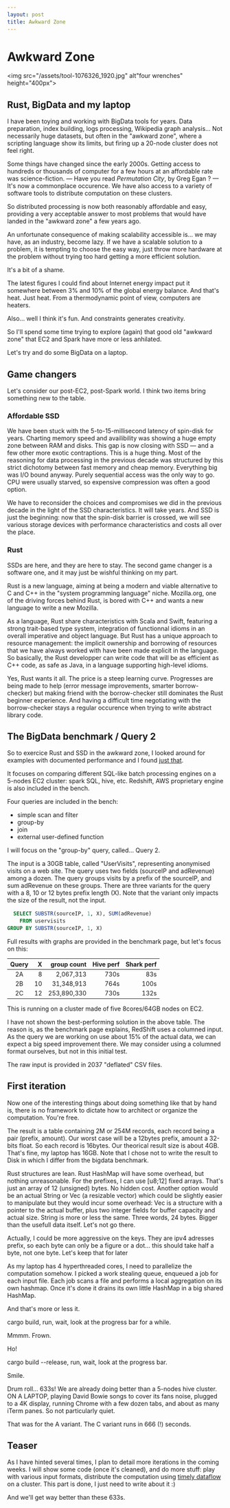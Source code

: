 ```yaml
---
layout: post
title: Awkward Zone
---
```


# Awkward Zone

<img src="/assets/tool-1076326_1920.jpg" alt"four wrenches" height="400px">

## Rust, BigData and my laptop

I have been toying and working with BigData tools for years. Data preparation,
index building, logs processing, Wikipedia graph analysis...
Not necessarily huge
datasets, but often in the "awkward zone", where a scripting language show its
limits, but firing up a 20-node cluster does not feel right.

Some things have changed since the early 2000s. Getting access to hundreds or
thousands of computer for a few hours at an affordable rate was
science-fiction. — Have you read _Permutation City_, by Greg Egan ? — 
It's now a commonplace occurence. We have also access to
a variety of software tools to distribute computation on these clusters.

So distributed processing is now both reasonably affordable and easy, providing
a very acceptable answer to most problems that would have landed in the
"awkward zone" a few years ago.

An unfortunate consequence of making scalability accessible is... we may have,
as an industry, become lazy. If we have a scalable solution to a problem, it is
tempting to choose the easy way, just throw more hardware at the problem
without trying too hard getting a more efficient solution.

It's a bit of a shame.

The latest figures I could find about Internet energy impact put it somewhere
between 3% and 10% of the global energy balance. And that's heat. Just heat.
From a thermodynamic point of view, computers are heaters.

Also... well I think it's fun. And constraints generates creativity.

So I'll spend some time trying to explore (again) that good old "awkward zone"
that EC2 and Spark have more or less anhilated.

Let's try and do some BigData on a laptop.

## Game changers

Let's consider our post-EC2, post-Spark world. I think two items bring
something new to the table.

### Affordable SSD

We have been stuck with the 5-to-15-millisecond latency of spin-disk for years.
Charting memory speed and availibility was showing a huge empty zone between
RAM and disks. This gap is now closing with SSD — and a few other more
exotic contraptions. This is a huge thing. Most of the reasoning for data
processing in the previous decade was structured by this strict dichotomy
between fast memory and cheap memory. Everything big
was I/O bound anyway. Purely sequential access was the only way to go. CPU were
usually starved, so expensive compression was often a good option.

We have to reconsider the choices and compromises we did in the previous decade
in the light of the SSD characteristics. It will take years. And SSD is just
the beginning: now that the spin-disk barrier is crossed, we will see
various storage devices with performance characteristics and costs all over
the place.

### Rust

SSDs are here, and they are here to stay. The second game changer is a software
one, and it may just be wishful thinking on my part.

Rust is a new language, aiming at being a modern and viable alternative to
C and C++ in the "system programming language" niche. Mozilla.org, one of the
driving forces behind Rust, is bored with C++ and wants a new language to
write a new Mozilla.

As a language, Rust share characteristics with Scala and Swift, featuring a
strong trait-based type system, integration of functionnal idioms in an overall
imperative and object language. But Rust has a unique approach to resource
management: the implicit ownership and borrowing of resources that we have
always worked with have been made explicit in the language. So basically, the
Rust developper can write code that will be as efficient as C++ code, as
safe as Java, in a language supporting high-level idioms.

Yes, Rust wants it all. The price is a steep learning curve. Progresses
are being
made to help (error message improvements, smarter borrow-checker) but
making friend with the borrow-checker still dominates the Rust beginner
experience. And having a difficult time negotiating with the borrow-checker
stays a regular occurence when trying to write abstract library code.

## The BigData benchmark / Query 2

So to exercice Rust and SSD in the awkward zone, I looked around for
examples with documented performance and I found
[just that](https://amplab.cs.berkeley.edu/benchmark/).

It focuses on comparing different SQL-like batch processing engines on a
5-nodes EC2 cluster: spark SQL, hive, etc. Redshift, AWS proprietary
engine is also included in the bench.

Four queries are included in the bench:

 - simple scan and filter
 - group-by
 - join
 - external user-defined function

I will focus on the "group-by" query, called... Query 2. 

The input is a 30GB table, called "UserVisits", representing anonymised
visits on a web site. The query uses two fields (sourceIP and adRevenue) among
a dozen. The query groups visits by a prefix of the sourceIP, and sum
adRevenue on these groups. There are three variants for the query with a
8, 10 or 12 bytes prefix length (X). Note that the variant only impacts the
size of the result, not the input.

```SQL
  SELECT SUBSTR(sourceIP, 1, X), SUM(adRevenue)
    FROM uservisits
GROUP BY SUBSTR(sourceIP, 1, X)
```

Full results with graphs are provided in the benchmark page, but let's focus
on this:

| Query   |  X | group count | Hive perf | Shark perf |
|:-------:|---:|------------:|----------:|-----------:|
|   2A    |   8|   2,067,313 |      730s |        83s |
|   2B    |  10|  31,348,913 |      764s |       100s |
|   2C    |  12| 253,890,330 |      730s |       132s |

This is running on a cluster made of five 8cores/64GB nodes on EC2.

I have not shown the best-performing solution in the above table. The reason
is, as the benchmark page explains, RedShift uses a columned input. As the
query we are working on use about 15% of the actual data, we can expect a big
speed improvement there. We may consider using a columned format ourselves,
but not in this initial test.

The raw input is provided in 2037 "deflated" CSV files.

## First iteration

Now one of the interesting things about doing something like that by hand
is, there is no framework to dictate how to architect or organize the
computation. You're free.

The result is a table containing 2M or 254M records, each record being
a pair (prefix, amount). Our worst case will be a 12bytes prefix, amount a
32-bits float. So each record is 16bytes. Our theorical result size is
about 4GB. That's fine, my laptop has 16GB. Note that I chose not to write
the result to Disk in which I differ from the bigdata benchmark.

Rust structures are lean. Rust HashMap will have some overhead, but nothing
unreasonable. For the prefixes, I can use [u8;12] fixed arrays. That's just
an array of 12 (unsigned) bytes. No hidden
cost. Another option would be an actual String or Vec
(a resizable vector) which could be slightly easier to manipulate but they
would incur some overhead: Vec is a structure with a pointer to the actual
buffer, plus two integer fields for buffer capacity and actual size.
String is more or less the same. Three
words, 24 bytes. Bigger than the usefull data itself. Let's not go there.

Actually, I could be more aggressive on the keys. They are ipv4 adresses
prefix,
so each byte can only be a figure or a dot... this should take half a byte,
not one byte. Let's keep that for later

As my laptop has 4 hyperthreaded cores, I need to parallelize the computation
somehow. I picked a work stealing queue, enqueued a job for each input file.
Each job scans a file and performs a local aggregation on its own hashmap.
Once it's done it drains its own little HashMap in a big shared HashMap.

And that's more or less it.

cargo build, run, wait, look at the progress bar for a while.

Mmmm. Frown.

Ho!

cargo build --release, run, wait, look at the progress bar.

Smile.

Drum roll... 633s! We are already doing better than a 5-nodes hive cluster.
ON A LAPTOP, playing David Bowie songs to cover its fans noise,
plugged to a 4K display, running Chrome with a few dozen tabs,
and about as many iTerm panes. So not particularly quiet.

That was for the A variant. The C variant runs in 666 (!) seconds.

## Teaser

As I have hinted several times, I plan to detail more iterations in the
coming weeks.
I will show some code (once it's cleaned), and do more stuff: play with
various input formats, distribute the computation using
[timely dataflow](https://github.com/frankmcsherry/timely-dataflow)
on a cluster. This part is done, I just need to write about it :)

And we'll get way better than these 633s.

